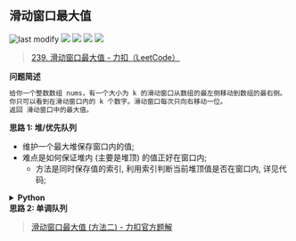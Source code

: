 ## 滑动窗口最大值
<!--START_SECTION:badge-->

![last modify](https://img.shields.io/static/v1?label=last%20modify&message=2023-01-09%2004%3A19%3A05&color=yellowgreen&style=flat-square)
[![](https://img.shields.io/static/v1?label=&message=%E5%9B%B0%E9%9A%BE&color=yellow&style=flat-square)](../../../README.md#困难)
[![](https://img.shields.io/static/v1?label=&message=LeetCode&color=green&style=flat-square)](../../../README.md#leetcode)
[![](https://img.shields.io/static/v1?label=&message=%E5%A0%86/%E4%BC%98%E5%85%88%E9%98%9F%E5%88%97&color=blue&style=flat-square)](../../../README.md#堆优先队列)
[![](https://img.shields.io/static/v1?label=&message=%E7%83%AD%E9%97%A8&color=blue&style=flat-square)](../../../README.md#热门)

<!--END_SECTION:badge-->
<!--START_SECTION:badge-->
<!--END_SECTION:badge-->
<!--info
tags: [堆, 热门]
source: LeetCode
level: 困难
number: '0239'
name: 滑动窗口最大值
companies: [Soul]
-->

> [239. 滑动窗口最大值 - 力扣（LeetCode）](https://leetcode.cn/problems/sliding-window-maximum/)

<summary><b>问题简述</b></summary>

```txt
给你一个整数数组 nums，有一个大小为 k 的滑动窗口从数组的最左侧移动到数组的最右侧。
你只可以看到在滑动窗口内的 k 个数字。滑动窗口每次只向右移动一位。
返回 滑动窗口中的最大值。
```

<!-- 
<details><summary><b>详细描述</b></summary>

```txt
```

</details>
-->

<!-- <div align="center"><img src="../../../_assets/xxx.png" height="300" /></div> -->

<summary><b>思路 1: 堆/优先队列</b></summary>

- 维护一个最大堆保存窗口内的值;
- 难点是如何保证堆内 (主要是堆顶) 的值正好在窗口内;
    - 方法是同时保存值的索引, 利用索引判断当前堆顶值是否在窗口内, 详见代码;

<details><summary><b>Python</b></summary>

```python
class Solution:
    def maxSlidingWindow(self, nums: List[int], k: int) -> List[int]:

        import heapq

        h = []
        for i in range(k):
            heapq.heappush(h, (-nums[i], i))
        
        ret = [-h[0][0]]
        for i in range(k, len(nums)):
            while h and h[0][1] <= i - k:
                heapq.heappop(h)
            heapq.heappush(h, (-nums[i], i))
            ret.append(-h[0][0])
        
        return ret
```

</details>


<summary><b>思路 2: 单调队列</b></summary>

> [滑动窗口最大值 (方法二) - 力扣官方题解](https://leetcode.cn/problems/sliding-window-maximum/solution/hua-dong-chuang-kou-zui-da-zhi-by-leetco-ki6m/)

<!--
<summary><b>相关问题</b></summary>

-->
